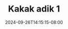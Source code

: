 --- 
title: "Kakak adik 1"
description: "streaming  video bokep Kakak adik 1 premium video full baru"
date: 2024-09-26T14:15:15-08:00
file_code: "3pr91d424rie"
draft: false
cover: "jwt6i5cs2oqajx3i.jpg"
tags: ["Kakak", "adik", "bokep-indo", "bokep-viral", "bokep-ig"]
length: 35
fld_id: "1398016"
foldername: "Adik kakak Viral"
categories: ["Adik kakak Viral"]
views: 107
---